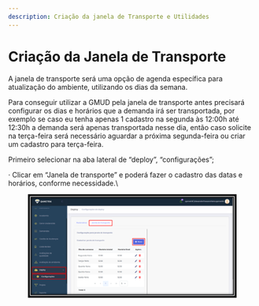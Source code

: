 ```yaml
---
description: Criação da janela de Transporte e Utilidades
---
```


# Criação da Janela de Transporte

A janela de transporte será uma opção de agenda específica para atualização do ambiente, utilizando os dias da semana.

Para conseguir utilizar a GMUD pela janela de transporte antes precisará configurar os dias e horários que a demanda irá ser transportada, por exemplo se caso eu tenha apenas 1 cadastro na segunda às 12:00h até 12:30h a demanda será apenas transportada nesse dia, então caso solicite na terça-feira será necessário aguardar a próxima segunda-feira ou criar um cadastro para terça-feira.

Primeiro selecionar na aba lateral de “deploy”, “configurações”;

·         Clicar em “Janela de transporte” e poderá fazer o cadastro das datas e horários, conforme necessidade.\


<figure><img src="../.gitbook/assets/image (52).png" alt=""><figcaption></figcaption></figure>
